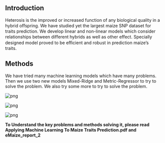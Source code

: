 ## Introduction
Heterosis is the improved or increased function of any biological quality in a hybrid oﬀspring. We have studied yet the largest maize SNP dataset for traits prediction. We develop linear and non-linear models which consider relationships between diﬀerent hybrids as well as other eﬀect. Specially designed model proved to be eﬃcient and robust in prediction maize’s traits.

## Methods
We have tried many machine learning models which have many problems. Then we use two new models Mixed-Ridge and Metric-Regressor to try to solve the problem. We also try some more to try to solve the problem. 

![png](https://github.com/james20141606/eMaize/plots/22.png)

![png](https://github.com/james20141606/eMaize/plots/20.png)

![png](https://github.com/james20141606/eMaize/plots/metric)

**To Understand the key problems and methods solving it, please read Applying Machine Learning To Maize Traits Prediction.pdf and eMaize_report_2**

